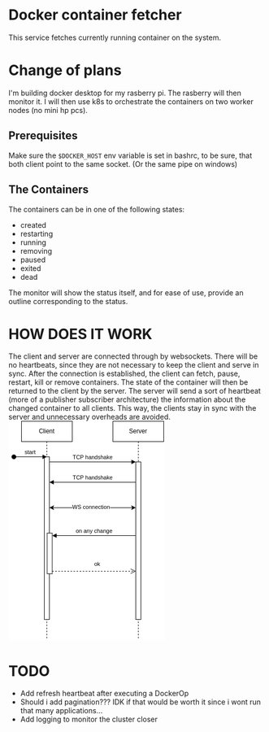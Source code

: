 # Docker container fetcher
This service fetches currently running container on the system.


# Change of plans
I'm building docker desktop for my rasberry pi. The rasberry will then monitor it. I will then use k8s to orchestrate the containers on two worker nodes (no mini hp pcs).



## Prerequisites
Make sure the ```$DOCKER_HOST``` env variable is set in bashrc, to be sure, that both client point to the same socket.
(Or the same pipe on windows)


## The Containers
The containers can be in one of the following states:
- created
- restarting
- running
- removing
- paused
- exited
- dead

The monitor will show the status itself, and for ease of use, provide an outline corresponding to the status.


# HOW DOES IT WORK
The client and server are connected through by websockets. There will be no heartbeats, since they are not necessary to keep the client and serve in sync.
After the connection is established, the client can fetch, pause, restart, kill or remove containers. The state of the container will then be returned to the client
by the server. The server will send a sort of heartbeat (more of a publisher subscriber architecture) the information about the changed container to all clients.
This way, the clients stay in sync with the server and unnecessary overheads are avoided.
![websocketsequence](/assets/websocketCM.drawio.png)

# TODO
- Add refresh heartbeat after executing a DockerOp
- Should i add pagination??? IDK if that would be worth it since i wont run that many applications...
- Add logging to monitor the cluster closer




